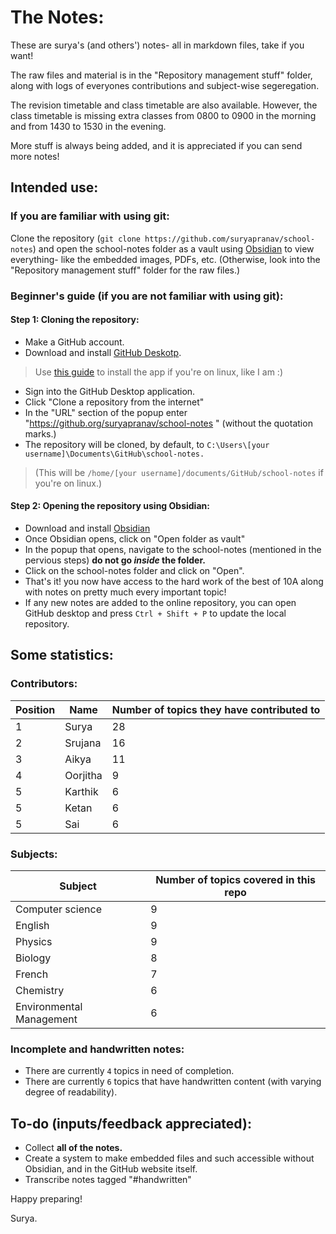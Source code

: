 # The Notes:
These are surya's (and others') notes- all in markdown files, take if you want!

The raw files and material is in the "Repository management stuff" folder, along with logs of everyones contributions and subject-wise segeregation.

The revision timetable and class timetable are also available. However, the class timetable is missing extra classes from 0800 to 0900 in the morning and from 1430 to 1530 in the evening.

More stuff is always being added, and it is appreciated if you can send more notes!

## Intended use:
### If you are familiar with using git:
Clone the repository (```git clone https://github.com/suryapranav/school-notes```) and open the school-notes folder as a vault using [Obsidian](https://obsidian.md/) to view everything- like the embedded images, PDFs, etc. (Otherwise, look into the "Repository management stuff" folder for the raw files.)

### Beginner's guide (if you are not familiar with using git):
#### Step 1: Cloning the repository:
- Make a GitHub account.
- Download and install [GitHub Deskotp](https://desktop.github.com/).
> Use [this guide](https://dev.to/rahedmir/is-github-desktop-available-for-gnu-linux-4a69#:~:text=Currently%2C%20Github%20Desktop%20for%20GNU,Hat%2FCentOS%2FFedora%20distributions.) to install the app if you're on linux, like I am :)
- Sign into the GitHub Desktop application.
- Click "Clone a repository from the internet"
- In the "URL" section of the popup enter "https://github.org/suryapranav/school-notes " (without the quotation marks.)
- The repository will be cloned, by default, to ```C:\Users\[your username]\Documents\GitHub\school-notes.```
> (This will be ```/home/[your username]/documents/GitHub/school-notes``` if you're on linux.)
#### Step 2: Opening the repository using Obsidian:
- Download and install [Obsidian](https://obsidian.md)
- Once Obsidian opens, click on "Open folder as vault"
- In the popup that opens, navigate to the school-notes (mentioned in the pervious steps) **do not go *inside* the folder.**
- Click on the school-notes folder and click on "Open".
- That's it! you now have access to the hard work of the best of 10A along with notes on pretty much every important topic!
- If any new notes are added to the online repository, you can open GitHub desktop and press ```Ctrl + Shift + P``` to update the local repository.

## Some statistics:
### Contributors:
| Position | Name     | Number of topics they have contributed to |
| -------- | -------- | ----------------------------------------- |
| 1        | Surya    | 28                                        |
| 2        | Srujana  | 16                                        |
| 3        | Aikya    | 11                                        |
| 4        | Oorjitha | 9                                         |
| 5        | Karthik  | 6                                         |
| 5        | Ketan    | 6                                         |
| 5        | Sai      | 6                                         |


### Subjects:
| Subject                  | Number of topics covered in this repo |
| ------------------------ | ------------------------------------- |
| Computer science         | 9                                     |
| English                  | 9                                     |
| Physics                  | 9                                     |
| Biology                  | 8                                     |
| French                   | 7                                     |
| Chemistry                | 6                                     |
| Environmental Management | 6                                     |


### Incomplete and handwritten notes:
- There are currently `4` topics in need of completion.
- There are currently `6` topics that have handwritten content (with varying degree of readability).

## To-do (inputs/feedback appreciated):
- Collect __all of the notes.__
- Create a system to make embedded files and such accessible without Obsidian, and in the GitHub website itself.
- Transcribe notes tagged "#handwritten"

Happy preparing!

Surya.
